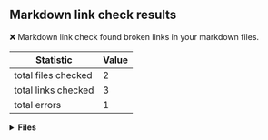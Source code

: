 ## Markdown link check results

:x: Markdown link check found broken links in your markdown files.

| Statistic | Value
| --- | --- |
| total files checked | 2
| total links checked | 3
| total errors | 1

<details>
<summary><strong>Files</strong></summary>

### .github/workflows/markdown-link-check-files/with-errors/with-errors.md

| Links checked | Errors
| --- | --- |
| 2 | 1 |

| Link | Status code
| --- | --- |
| file:///github/workspace/docs/some-file.md | 400

---

### .github/workflows/markdown-link-check-files/with-errors/without-errors.md

| Links checked | Errors
| --- | --- |
| 1 | 0 |

